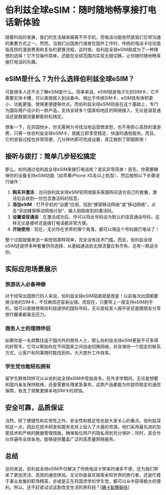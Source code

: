 # 伯利兹全球eSIM：随时随地畅享接打电话新体验

随着科技的发展，我们的生活越来越离不开手机，而电话功能依然是我们日常沟通的重要方式之一。然而，当我们出国旅行或者在国外工作时，传统的电话卡往往面临高昂的漫游费用和复杂的更换流程。这时候，伯利兹全球eSIM就成为了一种理想的选择！它不仅操作简单，还能在全球范围内实现无缝切换，让你随时随地畅享接打电话的乐趣。

## eSIM是什么？为什么选择伯利兹全球eSIM？

可能很多人还不太了解eSIM是什么。简单来说，eSIM就是电子化的SIM卡，它不需要实体卡槽，可以直接嵌入到设备中。相比于传统SIM卡，eSIM具有体积更小、功能更强、使用更便捷等优点。而伯利兹全球eSIM则是在这个基础上，专门为国际用户设计的一款产品，支持全球多个国家和地区的网络接入，无论是语音通话还是数据流量都能轻松搞定。

想象一下，在异国他乡，你无需再为寻找当地运营商发愁，也不用担心高昂的漫游费，只需一张伯利兹全球eSIM卡，就能立即享受稳定、快速的通信服务。而且，它的安装过程也非常简便，几分钟内即可完成设置，真正做到了即插即用！

## 接听与拨打：简单几步轻松搞定

那么，如何通过伯利兹全球eSIM来接打电话呢？其实非常简单！首先，你需要确保你的设备支持eSIM功能（如苹果iPhone XS及以上机型），然后按照以下步骤进行操作：

1. **购买并激活**：访问伯利兹全球eSIM官网或联系客服购买适合自己的套餐，激活后会收到一份包含激活码的信息。
2. **添加eSIM**：打开手机的“设置”应用，找到“蜂窝移动网络”或“移动网络”，点击“添加蜂窝移动网络计划”，输入刚刚收到的激活码。
3. **设置语音通话**：在激活成功后，你可以将此号码设为默认的语音通话号码，这样无论是接听还是拨打电话都非常方便。
4. **开始使用**：现在，无论你在世界的哪个角落，都可以用这个号码拨打电话了！

整个过程就像发送一条短信那样简单，完全没有技术门槛。而且，伯利兹全球eSIM还提供多种套餐供你选择，从基础通话到无限流量应有尽有，总有一款适合你。

## 实际应用场景展示

### 旅游达人必备神器

对于经常出国旅行的人来说，伯利兹全球eSIM简直就是救星！以前每次出国都要换当地的SIM卡，不仅麻烦还容易出错。而现在，只要带上一部支持eSIM的手机，就可以直接使用伯利兹提供的国际号码，无论是给家人报平安还是跟朋友分享旅行趣事都毫无压力。

### 商务人士的理想伴侣

如果你是一名频繁往返于国内外的商务人士，那么伯利兹全球eSIM更是不可多得的好帮手。它可以帮助你在不同国家之间自由切换网络，并且保持一个固定的联系方式，让客户和同事随时能找到你，大大提升工作效率。

### 学生党也能轻松拥有

留学生群体同样可以从伯利兹全球eSIM中受益良多。在外求学期间，无论是想要和国内亲友保持联络，还是需要处理紧急事务，这款产品都能为你提供稳定的通信保障，省去了频繁更换本地SIM卡的烦恼。

## 安全可靠，品质保证

当然，除了便捷性和实用性之外，安全性和稳定性也是大家关心的重点。伯利兹深知这一点，因此在技术研发和服务支持上投入了大量的资源。他们采用最先进的加密技术和严格的数据管理措施，确保每位用户的隐私得到充分保护；同时，其合作伙伴遍布全球各地，能够提供覆盖广泛的高质量网络服务。

## 总结

总的来说，伯利兹全球eSIM不仅解决了传统电话卡带来的诸多不便，还为我们带来了更加灵活、高效的通信体验。无论你是喜欢探索未知世界的旅行者，还是忙碌于事业发展的职场精英，亦或是正在异国求学的学生党，都可以从中获得极大的便利。所以，还不赶紧试试这款改变生活的黑科技？[[購卡點擊聯係](https://t.me/s/esim1088)]